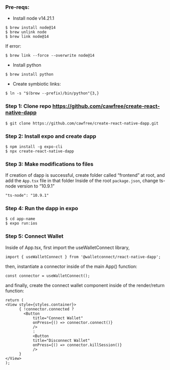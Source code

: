 ### Pre-reqs: 

- Install node v14.21.1

```
$ brew install node@14
$ brew unlink node
$ brew link node@14
```

If error:

`$ brew link --force --overwrite node@14`

- Install python 

`$ brew install python`

 - Create symbiotic links:

`$ ln -s "$(brew --prefix)/bin/python"{3,}`


### Step 1:  Clone repo https://github.com/cawfree/create-react-native-dapp

```
$ git clone https://github.com/cawfree/create-react-native-dapp.git
```

### Step 2:  Install expo and create dapp

```
$ npm install -g expo-cli
$ npx create-react-native-dapp
```

### Step 3: Make modifications to files

If creation of dapp is successful, create folder called “frontend” at root, and add the `App.tsx` file in that folder
Inside of the root `package.json`, change ts-node version to “10.9.1”

```
"ts-node": "10.9.1"
```

### Step 4:  Run the dapp in expo

```
$ cd app-name
$ expo run:ios
```

### Step 5: Connect Wallet

Inside of App.tsx, first import the useWalletConnect library,

```
import { useWalletConnect } from '@walletconnect/react-native-dapp';
```

then,  instantiate a connector inside of the main App() function:

```
const connector = useWalletConnect();
```

and finally, create the connect wallet component inside of the render/return function:

```
return (
<View style={styles.container}>
      { !connector.connected ?
      	<Button
          	title="Connect Wallet"
          	onPress={() => connector.connect()}
        	/>
        	:
        	<Button
          	title="Disconnect Wallet"
          	onPress={() => connector.killSession()}
        	/>
      }
</View>
);
```
